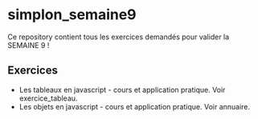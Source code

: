 # simplon_semaine9

Ce repository contient tous les exercices demandés pour valider la SEMAINE 9 !

## Exercices

- Les tableaux en javascript - cours et application pratique. Voir exercice_tableau.
- Les objets en javascript - cours et application pratique. Voir annuaire.
